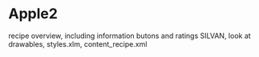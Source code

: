 # Apple2
recipe overview, including information butons and ratings
SILVAN, look at drawables, styles.xlm, content_recipe.xml
